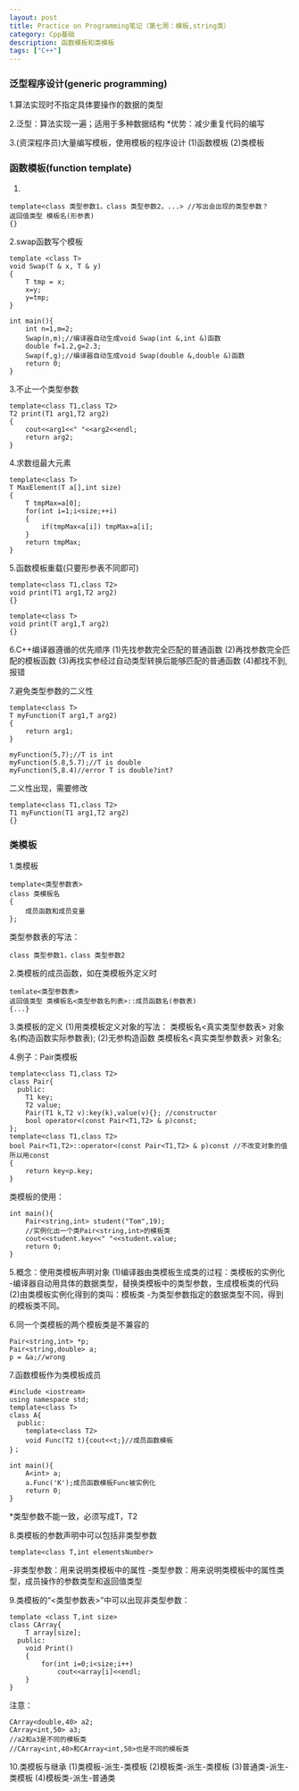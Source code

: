 ```yaml
---
layout: post
title: Practice on Programming笔记（第七周：模板,string类）
category: Cpp基础
description: 函数模板和类模板
tags: ["C++"]
---
```



### 泛型程序设计(generic programming)
1.算法实现时不指定具体要操作的数据的类型

2.泛型：算法实现一遍；适用于多种数据结构
*优势：减少重复代码的编写

3.(资深程序员)大量编写模板，使用模板的程序设计
(1)函数模板
(2)类模板

### 函数模板(function template)
1.

```
template<class 类型参数1，class 类型参数2，...> //写出会出现的类型参数？
返回值类型 模板名(形参表)
{}
```

2.swap函数写个模板

```
template <class T>
void Swap(T & x, T & y)
{
	T tmp = x;
	x=y;
	y=tmp;
}

int main(){
	int n=1,m=2;
	Swap(n,m);//编译器自动生成void Swap(int &,int &)函数
	double f=1.2,g=2.3;
	Swap(f,g);//编译器自动生成void Swap(double &,double &)函数
	return 0;
}

```

3.不止一个类型参数

```
template<class T1,class T2>
T2 print(T1 arg1,T2 arg2)
{
	cout<<arg1<<" "<<arg2<<endl;
	return arg2;
}
```

4.求数组最大元素

```
template<class T>
T MaxElement(T a[],int size)
{
	T tmpMax=a[0];
	for(int i=1;i<size;++i)
	{
		if(tmpMax<a[i]) tmpMax=a[i];
	}
	return tmpMax;
}
```

5.函数模板重载(只要形参表不同即可)

```
template<class T1,class T2>
void print(T1 arg1,T2 arg2)
{}

template<class T>
void print(T arg1,T arg2)
{}
```

6.C++编译器遵循的优先顺序
(1)先找参数完全匹配的普通函数
(2)再找参数完全匹配的模板函数
(3)再找实参经过自动类型转换后能够匹配的普通函数
(4)都找不到,报错

7.避免类型参数的二义性

```
template<class T>
T myFunction(T arg1,T arg2)
{
	return arg1;
}
```

```
myFunction(5,7);//T is int
myFunction(5.8,5.7);//T is double
myFunction(5,8.4)//error T is double?int?
```

二义性出现，需要修改

```
template<class T1,class T2>
T1 myFunction(T1 arg1,T2 arg2)
{}
```

### 类模板
1.类模板

```
template<类型参数表>
class 类模板名
{
	成员函数和成员变量
};
```

类型参数表的写法：

```
class 类型参数1，class 类型参数2
```

2.类模板的成员函数，如在类模板外定义时

```
temlate<类型参数表>
返回值类型 类模板名<类型参数名列表>::成员函数名(参数表)
{...}
```

3.类模板的定义
(1)用类模板定义对象的写法：
类模板名<真实类型参数表> 对象名(构造函数实际参数表);
(2)无参构造函数
类模板名<真实类型参数表> 对象名;

4.例子：Pair类模板

```
template<class T1,class T2>
class Pair{
  public:
	T1 key;
	T2 value;
	Pair(T1 k,T2 v):key(k),value(v){}; //constructor
	bool operator<(const Pair<T1,T2> & p)const;
};
template<class T1,class T2>
bool Pair<T1,T2>::operator<(const Pair<T1,T2> & p)const //不改变对象的值所以用const
{
	return key<p.key;
}
```

类模板的使用：

```
int main(){
	Pair<string,int> student("Tom",19);
	//实例化出一个类Pair<string,int>的模板类
	cout<<student.key<<" "<<student.value;
	return 0;
}
```

5.概念：使用类模板声明对象
(1)编译器由类模板生成类的过程：类模板的实例化
-编译器自动用具体的数据类型，替换类模板中的类型参数，生成模板类的代码
(2)由类模板实例化得到的类叫：模板类
-为类型参数指定的数据类型不同，得到的模板类不同。

6.同一个类模板的两个模板类是不兼容的

```
Pair<string,int> *p;
Pair<string,double> a;
p = &a;//wrong
```

7.函数模板作为类模板成员

```
#include <iostream>
using namespace std;
template<class T>
class A{
  public:
	template<class T2>
	void Func(T2 t){cout<<t;}//成员函数模板
}；

int main(){
	A<int> a;
	a.Func('K');成员函数模板Func被实例化
	return 0;
}
```
*类型参数不能一致，必须写成T，T2

8.类模板的参数声明中可以包括非类型参数
```
template<class T,int elementsNumber>
```
-非类型参数：用来说明类模板中的属性
-类型参数：用来说明类模板中的属性类型，成员操作的参数类型和返回值类型

9.类模板的“<类型参数表>”中可以出现非类型参数：

```
template <class T,int size>
class CArray{
	T array[size];
  public:
	void Print()
	{
		for(int i=0;i<size;i++)
			cout<<array[i]<<endl;
	}
}
```

注意：

```
CArray<double,40> a2;
CArray<int,50> a3;
//a2和a3是不同的模板类
//CArray<int,40>和CArray<int,50>也是不同的模板类
```

10.类模板与继承
(1)类模板-派生-类模板
(2)模板类-派生-类模板
(3)普通类-派生-类模板
(4)模板类-派生-普通类
